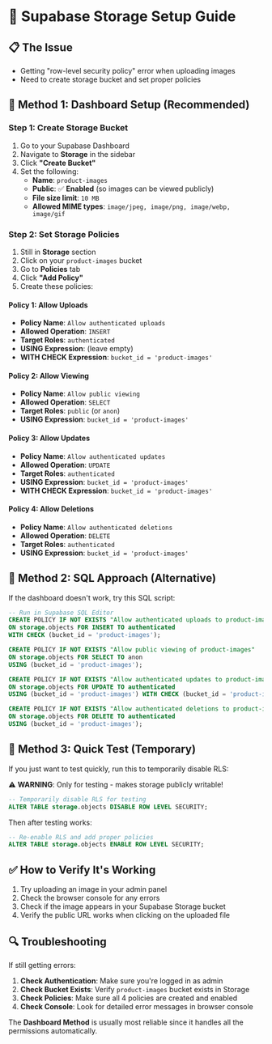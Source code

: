 # 🔧 Supabase Storage Setup Guide

## 📋 The Issue
- Getting "row-level security policy" error when uploading images
- Need to create storage bucket and set proper policies

## 🎯 **Method 1: Dashboard Setup (Recommended)**

### Step 1: Create Storage Bucket
1. Go to your Supabase Dashboard
2. Navigate to **Storage** in the sidebar
3. Click **"Create Bucket"**
4. Set the following:
   - **Name**: `product-images`
   - **Public**: ✅ **Enabled** (so images can be viewed publicly)
   - **File size limit**: `10 MB`
   - **Allowed MIME types**: `image/jpeg, image/png, image/webp, image/gif`

### Step 2: Set Storage Policies
1. Still in **Storage** section
2. Click on your `product-images` bucket
3. Go to **Policies** tab
4. Click **"Add Policy"**
5. Create these policies:

#### Policy 1: Allow Uploads
- **Policy Name**: `Allow authenticated uploads`
- **Allowed Operation**: `INSERT`
- **Target Roles**: `authenticated`
- **USING Expression**: (leave empty)
- **WITH CHECK Expression**: `bucket_id = 'product-images'`

#### Policy 2: Allow Viewing
- **Policy Name**: `Allow public viewing`  
- **Allowed Operation**: `SELECT`
- **Target Roles**: `public` (or `anon`)
- **USING Expression**: `bucket_id = 'product-images'`

#### Policy 3: Allow Updates
- **Policy Name**: `Allow authenticated updates`
- **Allowed Operation**: `UPDATE` 
- **Target Roles**: `authenticated`
- **USING Expression**: `bucket_id = 'product-images'`
- **WITH CHECK Expression**: `bucket_id = 'product-images'`

#### Policy 4: Allow Deletions
- **Policy Name**: `Allow authenticated deletions`
- **Allowed Operation**: `DELETE`
- **Target Roles**: `authenticated` 
- **USING Expression**: `bucket_id = 'product-images'`

## 🎯 **Method 2: SQL Approach (Alternative)**

If the dashboard doesn't work, try this SQL script:

```sql
-- Run in Supabase SQL Editor
CREATE POLICY IF NOT EXISTS "Allow authenticated uploads to product-images"
ON storage.objects FOR INSERT TO authenticated
WITH CHECK (bucket_id = 'product-images');

CREATE POLICY IF NOT EXISTS "Allow public viewing of product-images"  
ON storage.objects FOR SELECT TO anon
USING (bucket_id = 'product-images');

CREATE POLICY IF NOT EXISTS "Allow authenticated updates to product-images"
ON storage.objects FOR UPDATE TO authenticated  
USING (bucket_id = 'product-images') WITH CHECK (bucket_id = 'product-images');

CREATE POLICY IF NOT EXISTS "Allow authenticated deletions to product-images"
ON storage.objects FOR DELETE TO authenticated
USING (bucket_id = 'product-images');
```

## 🎯 **Method 3: Quick Test (Temporary)**

If you just want to test quickly, run this to temporarily disable RLS:

⚠️ **WARNING**: Only for testing - makes storage publicly writable!

```sql
-- Temporarily disable RLS for testing
ALTER TABLE storage.objects DISABLE ROW LEVEL SECURITY;
```

Then after testing works:
```sql  
-- Re-enable RLS and add proper policies
ALTER TABLE storage.objects ENABLE ROW LEVEL SECURITY;
```

## ✅ **How to Verify It's Working**

1. Try uploading an image in your admin panel
2. Check the browser console for any errors
3. Check if the image appears in your Supabase Storage bucket
4. Verify the public URL works when clicking on the uploaded file

## 🔍 **Troubleshooting**

If still getting errors:

1. **Check Authentication**: Make sure you're logged in as admin
2. **Check Bucket Exists**: Verify `product-images` bucket exists in Storage
3. **Check Policies**: Make sure all 4 policies are created and enabled
4. **Check Console**: Look for detailed error messages in browser console

The **Dashboard Method** is usually most reliable since it handles all the permissions automatically.